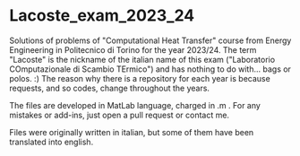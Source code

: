 # Lacoste_exam_2023_24

Solutions of problems of "Computational Heat Transfer" course from Energy Engineering in Politecnico di Torino for the year 2023/24.
The term "Lacoste" is the nickname of the italian name of this exam ("Laboratorio COmputazionale di Scambio TErmico") and has nothing to do with... bags or polos. :)
The reason why there is a repository for each year is because requests, and so codes, change throughout the years.

The files are developed in MatLab language, charged in .m .
For any mistakes or add-ins, just open a pull request or contact me.

Files were originally written in italian, but some of them have been translated into english.
